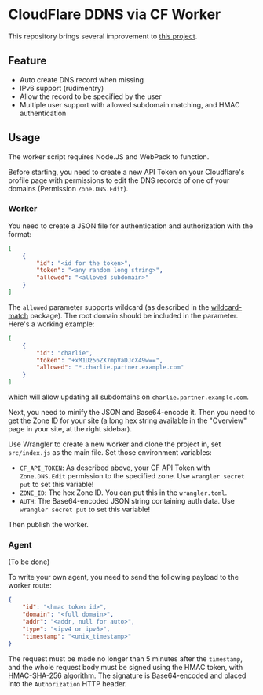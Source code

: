 # CloudFlare DDNS via CF Worker

This repository brings several improvement to [this project](https://github.com/dethos/worker-ddns).

## Feature

- Auto create DNS record when missing
- IPv6 support (rudimentry)
- Allow the record to be specified by the user
- Multiple user support with allowed subdomain matching, and HMAC authentication

## Usage

The worker script requires Node.JS and WebPack to function.

Before starting, you need to create a new API Token on your Cloudflare's profile page with permissions to edit the DNS records of one of your domains (Permission `Zone.DNS.Edit`).

### Worker

You need to create a JSON file for authentication and authorization with the format:

```json
[
    {
        "id": "<id for the token>",
        "token": "<any random long string>",
        "allowed": "<allowed subdomain>"
    }
]
```

The `allowed` parameter supports wildcard (as described in the [wildcard-match](https://www.npmjs.com/package/wildcard-match) package). The root domain should be included in the parameter. Here's a working example:

```json
[
    {
        "id": "charlie",
        "token": "+xM1Uz56ZX7mpVaDJcX49w==",
        "allowed": "*.charlie.partner.example.com"
    }
]
```

which will allow updating all subdomains on `charlie.partner.example.com`.

Next, you need to minify the JSON and Base64-encode it. Then you need to get the Zone ID for your site (a long hex string available in the "Overview" page in your site, at the right sidebar).

Use Wrangler to create a new worker and clone the project in, set `src/index.js` as the main file. Set those environment variables:

- `CF_API_TOKEN`: As described above, your CF API Token with `Zone.DNS.Edit` permission to the specified zone. Use `wrangler secret put` to set this variable!
- `ZONE_ID`: The hex Zone ID. You can put this in the `wrangler.toml`.
- `AUTH`: The Base64-encoded JSON string containing auth data. Use `wrangler secret put` to set this variable!

Then publish the worker.

### Agent

(To be done)

To write your own agent, you need to send the following payload to the worker route:

```json
{
    "id": "<hmac token id>",
    "domain": "<full domain>",
    "addr": "<addr, null for auto>",
    "type": "<ipv4 or ipv6>",
    "timestamp": "<unix_timestamp>"
}
```

The request must be made no longer than 5 minutes after the `timestamp`, and the whole request body must be signed using the HMAC token, with HMAC-SHA-256 algorithm. The signature is Base64-encoded and placed into the `Authorization` HTTP header.


